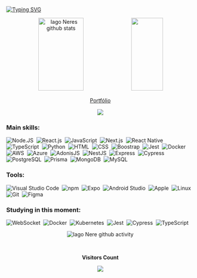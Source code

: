 <br><br><br><br>
[![Typing SVG](https://readme-typing-svg.herokuapp.com/?color=00bfbf&size=35&center=true&vCenter=true&width=1000&lines=Prazer!,+Me+chamo+Iago+:D;Visite+meu+Linkedin!!;Sou+de+Guarulhos,+SP;Formado+em+an%C3%A1lise+e+desenvolvimento+de+sistemas+;Seja+Bem-vindo!+:%29)](https://git.io/typing-svg)





<div align="center">  
  <img width="49%" height="195px" src="https://github-readme-stats.vercel.app/api?username=IagoNeres55&show_icons=true&count_private=true&hide_border=true&title_color=00bfbf&icon_color=00bfbf&text_color=c9d1d9&bg_color=0d1117&cache_seconds=1800" alt="Iago Neres github stats" />
  <img width="41%" height="195px" src="https://github-readme-stats.vercel.app/api/top-langs/?username=IagoNeres55&layout=compact&hide_border=true&title_color=00bfbf&text_color=00bfbf&bg_color=0d1117&cache_seconds=1800" />
</div>


<div align="center" style="margin: 15px" >  
<a href="https://portifolio-onepage.vercel.app/" target="_blank">Portfólio</a>
</div>



<div align="center">  
<a href="https://www.linkedin.com/in/iago-neres-81b368146/" target="_blank"><img src="https://img.shields.io/badge/-LinkedIn-%230A66C2?style=for-the-badge&logo=linkedin&logoColor=white"></a>
</div>

 
### Main skills:
![Node.JS](https://img.shields.io/badge/-Node.JS-0D1117?style=for-the-badge&logo=node.js&labelColor=0D1117&textColor=0D1117)&nbsp;
![React.js](https://img.shields.io/badge/-React.js-0D1117?style=for-the-badge&logo=react&labelColor=0D1117)&nbsp;
![JavaScript](https://img.shields.io/badge/-JavaScript-0D1117?style=for-the-badge&logo=javascript&labelColor=0D1117&textColor=0D1117)&nbsp;
![Next.js](https://img.shields.io/badge/-Next.js-0D1117?style=for-the-badge&logo=next.js&labelColor=0D1117)&nbsp;
![React Native](https://img.shields.io/badge/-React_Native-0D1117?style=for-the-badge&logo=react&labelColor=0D1117)&nbsp;
![TypeScript](https://img.shields.io/badge/-TypeScript-0D1117?style=for-the-badge&logo=typescript&labelColor=0D1117)&nbsp;
![Python](https://img.shields.io/badge/-Python-0D1117?style=for-the-badge&logo=python&labelColor=0D1117)&nbsp;
![HTML](https://img.shields.io/badge/-HTML-0D1117?style=for-the-badge&logo=html5&labelColor=0D1117)&nbsp;
![CSS](https://img.shields.io/badge/-CSS-0D1117?style=for-the-badge&logo=CSS3&logoColor=1572B6&labelColor=0D1117)&nbsp;
![Boostrap](https://img.shields.io/badge/-boostrap-0D1117?style=for-the-badge&logo=bootstrap&labelColor=0D1117)&nbsp;
![Jest](https://img.shields.io/badge/-Jest-0D1117?style=for-the-badge&logo=jest&labelColor=0D1117)&nbsp;
![Docker](https://img.shields.io/badge/-Docker-0D1117?style=for-the-badge&logo=docker&labelColor=0D1117)&nbsp;
![AWS](https://img.shields.io/badge/-AWS-0D1117?style=for-the-badge&logo=amazon-aws&labelColor=0D1117)&nbsp;
![Azure](https://img.shields.io/badge/-Azure-0D1117?style=for-the-badge&logo=microsoft-azure&labelColor=0D1117)&nbsp;
![AdonisJS](https://img.shields.io/badge/-AdonisJS-0D1117?style=for-the-badge&logo=adonisjs&labelColor=0D1117)&nbsp;
![NestJS](https://img.shields.io/badge/-NestJS-0D1117?style=for-the-badge&logo=nestjs&labelColor=0D1117)&nbsp;
![Express](https://img.shields.io/badge/-Express-0D1117?style=for-the-badge&logo=express&labelColor=0D1117)&nbsp;
![Cypress](https://img.shields.io/badge/-Cypress-0D1117?style=for-the-badge&logo=cypress&labelColor=0D1117)&nbsp;
![PostgreSQL](https://img.shields.io/badge/-PostgreSQL-0D1117?style=for-the-badge&logo=postgresql&labelColor=0D1117)&nbsp;
![Prisma](https://img.shields.io/badge/-Prisma-0D1117?style=for-the-badge&logo=prisma&labelColor=0D1117)&nbsp;
![MongoDB](https://img.shields.io/badge/-MongoDB-0D1117?style=for-the-badge&logo=mongodb&labelColor=0D1117)&nbsp;
![MySQL](https://img.shields.io/badge/-mysql-0D1117?style=for-the-badge&logo=mysql&labelColor=0D1117)&nbsp;





### Tools:
![Visual Studio Code](https://img.shields.io/badge/-Visual_Studio_Code-0D1117?style=for-the-badge&logo=visual-studio-code&logoColor=007ACC&labelColor=0D1117)&nbsp;
![npm](https://img.shields.io/badge/-npm-0D1117?style=for-the-badge&logo=npm&logoColor=CB3837&labelColor=0D1117)&nbsp;
![Expo](https://img.shields.io/badge/-Expo-0D1117?style=for-the-badge&logo=expo&logoColor=FFFFFF&labelColor=0D1117)&nbsp;
![Android Studio](https://img.shields.io/badge/-Android_Studio-0D1117?style=for-the-badge&logo=android-studio&logoColor=3DDC84&labelColor=0D1117)&nbsp;
![Apple](https://img.shields.io/badge/-Apple-0D1117?style=for-the-badge&logo=apple&logoColor=FFFFFF&labelColor=0D1117)&nbsp;
![Linux](https://img.shields.io/badge/-Linux-0D1117?style=for-the-badge&logo=linux&logoColor=FCC624&labelColor=0D1117)&nbsp;
![Git](https://img.shields.io/badge/-Git-0D1117?style=for-the-badge&logo=git&logoColor=F05032&labelColor=0D1117)&nbsp;
![Figma](https://img.shields.io/badge/-figma-0D1117?style=for-the-badge&logo=figma&labelColor=0D1117)&nbsp;



### Studying in this moment:
![WebSocket](https://img.shields.io/badge/-WebSocket-4CAF50?style=for-the-badge&logo=websocket&logoColor=white)&nbsp;
![Docker](https://img.shields.io/badge/-Docker-2496ED?style=for-the-badge&logo=docker&logoColor=white)&nbsp;
![Kubernetes](https://img.shields.io/badge/-Kubernetes-326CE5?style=for-the-badge&logo=kubernetes&logoColor=white)&nbsp;
![Jest](https://img.shields.io/badge/-Jest-C21325?style=for-the-badge&logo=jest&logoColor=white)&nbsp;
![Cypress](https://img.shields.io/badge/-Cypress-17202C?style=for-the-badge&logo=cypress&logoColor=white)&nbsp;
![TypeScript](https://img.shields.io/badge/-TypeScript-0D1117?style=for-the-badge&logo=typescript&labelColor=0D1117)&nbsp;
<div align="center">


![Iago Nere github activity](https://github-readme-activity-graph.vercel.app/graph?username=IagoNeres55&bg_color=0d1117&color=c9d1d9&line=fcf2b1&point=00ddff&area=true&hide_border=true)


  
<br><p align="centre"><b>Visitors Count</b></p>  
<p align="center"><img align="center" src="https://profile-counter.glitch.me/{IagoNeres55}/count.svg" /></p> 
<br></div>


